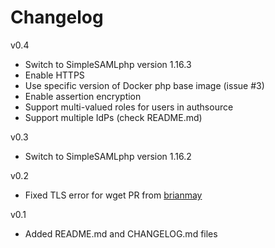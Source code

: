 # Changelog

v0.4

* Switch to SimpleSAMLphp version 1.16.3
* Enable HTTPS
* Use specific version of Docker php base image (issue #3)
* Enable assertion encryption
* Support multi-valued roles for users in authsource
* Support multiple IdPs (check README.md)

v0.3

* Switch to SimpleSAMLphp version 1.16.2

v0.2

* Fixed TLS error for wget
  PR from [brianmay](https://github.com/brianmay)

v0.1

* Added README.md and CHANGELOG.md files
